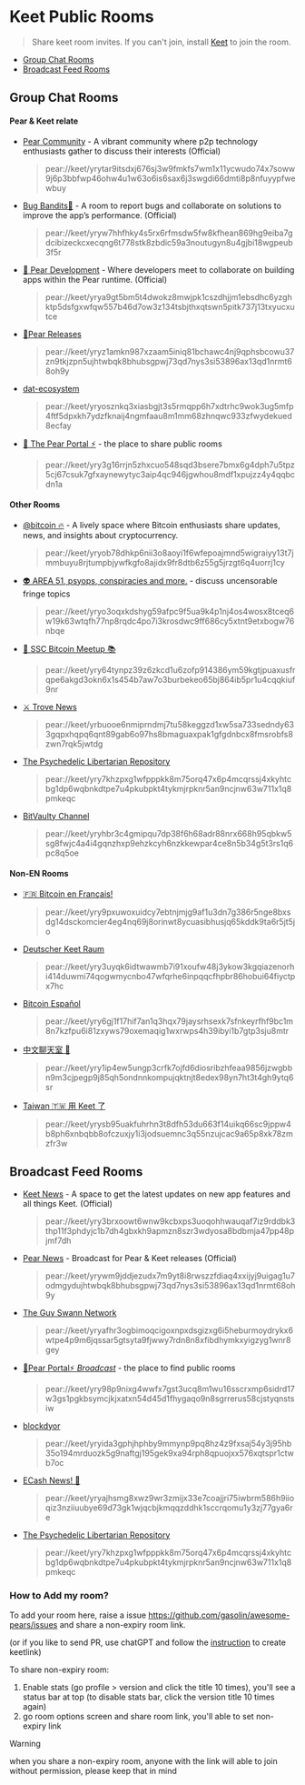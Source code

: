   # Keet Public Rooms

> Share keet room invites. If you can't join, install [Keet](https://keet.io) to join the room.

- [Group Chat Rooms](https://github.com/gasolin/awesome-pears/edit/main/keet_rooms.md#group-chat-rooms)
- [Broadcast Feed Rooms](https://github.com/gasolin/awesome-pears/edit/main/keet_rooms.md#broadcast-feed-rooms)

## Group Chat Rooms

#### Pear & Keet relate

- [Pear Community](https://gasolin.idv.tw/keetlink) - A vibrant community where p2p technology enthusiasts gather to discuss their interests (Official)
  > pear://keet/yrytar9itsdxj676sj3w9fmkfs7wm1x11ycwudo74x7soww9j6p3bbfwp46ohw4u1w63o6is6sax6j3swgdi66dmti8p8nfuyypfwewbuy
- [Bug Bandits🐞](https://gasolin.idv.tw/keetlink/#key=yryskey4bdbxfkaijjankt1e7wecr4w3bztqhheoqkfcyxcs6qjm6gwxecqng6t778stk8zbdic59a3noutugyn8u4gjbi18wgpeub3f5r&title=Bug%20Bandits%F0%9F%90%9E) - A room to report bugs and collaborate on solutions to improve the app’s performance. (Official)
  > pear://keet/yryw7hhfhky4s5rx6rfmsdw5fw8kfhean869hg9eiba7gdcibizeckcxecqng6t778stk8zbdic59a3noutugyn8u4gjbi18wgpeub3f5r
- [🍐 Pear Development](https://gasolin.idv.tw/keetlink/#key=yrya9gt5bm5t4dwokz8mwjpk1cszdhjjm1ebsdhc6yzghktp5dsfgxwfqw557b46d7ow3z134tsbjthxqtswn5pitk737j13txyucxutce&title=%F0%9F%8D%90%20Pear%20Development) - Where developers meet to collaborate on building apps within the Pear runtime. (Official)
  > pear://keet/yrya9gt5bm5t4dwokz8mwjpk1cszdhjjm1ebsdhc6yzghktp5dsfgxwfqw557b46d7ow3z134tsbjthxqtswn5pitk737j13txyucxutce
- [🍐Pear Releases](https://gasolin.idv.tw/keetlink/#key=yryz1amkn987xzaam5iniq81bchawc4nj9qphsbcowu37zn9tkjzpn5ujhtwbqk8bhubsgpwj73qd7nys3si53896ax13qd1nrmt68oh9y&title=%F0%9F%8D%90%20Pear%20Releases)
  > pear://keet/yryz1amkn987xzaam5iniq81bchawc4nj9qphsbcowu37zn9tkjzpn5ujhtwbqk8bhubsgpwj73qd7nys3si53896ax13qd1nrmt68oh9y
- [dat-ecosystem](https://gasolin.idv.tw/keetlink/#key=yryosznkq3xiasbgjt3s5rmqpp6h7xdtrhc9wok3ug5mfp4ftf5dpxkh7ydzfknaij4ngmfaau8m1mm68zhnqwc933zfwydekued8ecfay&title=dat-ecosystem)
  > pear://keet/yryosznkq3xiasbgjt3s5rmqpp6h7xdtrhc9wok3ug5mfp4ftf5dpxkh7ydzfknaij4ngmfaau8m1mm68zhnqwc933zfwydekued8ecfay
- [🍐 The Pear Portal ⚡](https://gasolin.idv.tw/keetlink/#key=yry3g16rrjn5zhxcuo548sqd3bsere7bmx6g4dph7u5tpz5cj67csuk7gfxaynewytyc3aip4qc946jgwhou8mdf1xpujzz4y4qqbcdn1a&title=The%20Pear%20Portal%E2%9C%B5) - the place to share public rooms
  > pear://keet/yry3g16rrjn5zhxcuo548sqd3bsere7bmx6g4dph7u5tpz5cj67csuk7gfxaynewytyc3aip4qc946jgwhou8mdf1xpujzz4y4qqbcdn1a

#### Other Rooms
- [@bitcoin 🔥](https://gasolin.idv.tw/keetlink/#key=yryi1hwghpzckutgu89ihjyjuq54gmwh3541z5q6tf7ywxy74yschfm8rjtumpbjywfkgfo8ajidx9fr8dtb6z55g5jrzgt6q4uorrj1cy&title=%40bitcoin%20%F0%9F%94%A5) - A lively space where Bitcoin enthusiasts share updates, news, and insights about cryptocurrency.
  > pear://keet/yryob78dhkp6nii3o8aoyi1f6wfepoajmnd5wigraiyy13t7jmmbuyu8rjtumpbjywfkgfo8ajidx9fr8dtb6z55g5jrzgt6q4uorrj1cy
- [👽 AREA 51, psyops, conspiracies and more.](https://gasolin.idv.tw/keetlink/#key=yryo3oqxkdshyg59afpc9f5ua9k4p1nj4os4wosx8tceq6w19k63wtqfh77np8rqdc4po7i3krosdwc9ff686cy5xtnt9etxbogw76nbqe&title=AREA%2051%2C%20psyops%2C%20conspiracies%20and%20more.) - discuss uncensorable fringe topics
  > pear://keet/yryo3oqxkdshyg59afpc9f5ua9k4p1nj4os4wosx8tceq6w19k63wtqfh77np8rqdc4po7i3krosdwc9ff686cy5xtnt9etxbogw76nbqe
- [🎒 SSC Bitcoin Meetup 📚](https://gasolin.idv.tw/keetlink/#key=yry64tynpz39z6zkcd1u6zofp914386ym59kgtjpuaxusfrqpe6akgd3okn6x1s454b7aw7o3burbekeo65bj864ib5pr1u4cqqkiuf9nr&title=%F0%9F%8E%92%20SSC%20Bitcoin%20Meetup%20%F0%9F%93%9A)
  > pear://keet/yry64tynpz39z6zkcd1u6zofp914386ym59kgtjpuaxusfrqpe6akgd3okn6x1s454b7aw7o3burbekeo65bj864ib5pr1u4cqqkiuf9nr
- [⚔️ Trove News](https://gasolin.idv.tw/keetlink/#key=yrbuooe6nmiprndmj7tu58keggzd1xw5sa733sedndy633gqpxhqpq6qnt89gab6o97hs8bmaguaxpak1gfgdnbcx8fmsrobfs8zwn7rqk5jwtdg&title=%E2%9A%94%EF%B8%8F%20Trove%20News)
  > pear://keet/yrbuooe6nmiprndmj7tu58keggzd1xw5sa733sedndy633gqpxhqpq6qnt89gab6o97hs8bmaguaxpak1gfgdnbcx8fmsrobfs8zwn7rqk5jwtdg
- [The Psychedelic Libertarian Repository](https://gasolin.idv.tw/keetlink/#key=yry7khzpxg1wfpppkk8m75orq47x6p4mcqrssj4xkyhtcbg1dp6wqbnkdtpe7u4pkubpkt4tykmjrpknr5an9ncjnw63w711x1q8pmkeqc&title=ThePsychedelicLibertarianRepository)
  > pear://keet/yry7khzpxg1wfpppkk8m75orq47x6p4mcqrssj4xkyhtcbg1dp6wqbnkdtpe7u4pkubpkt4tykmjrpknr5an9ncjnw63w711x1q8pmkeqc
- [BitVaulty Channel](https://gasolin.idv.tw/keetlink/#key=yryhbr3c4gmipqu7dp38f6h68adr88nrx668h95qbkw5sg8fwjc4a4i4gqnzhxp9ehzkcyh6nzkkewpar4ce8n5b34g5t3rs1q6pc8q5oe&title=BitVaulty%20Channel)
  > pear://keet/yryhbr3c4gmipqu7dp38f6h68adr88nrx668h95qbkw5sg8fwjc4a4i4gqnzhxp9ehzkcyh6nzkkewpar4ce8n5b34g5t3rs1q6pc8q5oe


#### Non-EN Rooms
- [🇫🇷 Bitcoin en Français!](https://gasolin.idv.tw/keetlink/#key=yry9pxuwoxuidcy7ebtnjmjg9af1u3dn7g386r5nge8bxsdg14dsckomcier4eg4nq69j8orinwt8ycuasibhusjq65kddk9ta6r5jt5jo&title=%F0%9F%87%AB%F0%9F%87%B7%20Bitcoin%20en%20Fran%C3%A7ais!)
  > pear://keet/yry9pxuwoxuidcy7ebtnjmjg9af1u3dn7g386r5nge8bxsdg14dsckomcier4eg4nq69j8orinwt8ycuasibhusjq65kddk9ta6r5jt5jo
- [Deutscher Keet Raum](https://gasolin.idv.tw/keetlink/#key=yry3uyqk6idtwawmb7i91xoufw48j3ykow3kgqiazenorhi414duwmi74qogwmycnbo47wfqrhe6inpqqcfhpbr86hobui64fiyctpx7hc&title=Deutscher%20Keet%20Raum)
  > pear://keet/yry3uyqk6idtwawmb7i91xoufw48j3ykow3kgqiazenorhi414duwmi74qogwmycnbo47wfqrhe6inpqqcfhpbr86hobui64fiyctpx7hc
- [Bitcoin Español](https://gasolin.idv.tw/keetlink/#key=yry6gj1f17hif7an1q3hqx79jaysrhsexk7sfnkeyrfhf9bc1m8n7kzfpu6i81zxyws79oxemaqig1wxrwps4h39ibyi1b7gtp3sju8mtr&title=Bitcoin%20Español)
  > pear://keet/yry6gj1f17hif7an1q3hqx79jaysrhsexk7sfnkeyrfhf9bc1m8n7kzfpu6i81zxyws79oxemaqig1wxrwps4h39ibyi1b7gtp3sju8mtr
- [中文聊天室 🧧](https://gasolin.idv.tw/keetlink/#key=yry1ip4ew5ungp3crfk7ojfd6diosribzhfeaa9856jzwgbbn9m3cjpegp9j85qh5ondnnkompujqktnjt8edex98yn7ht3t4gh9ytq6sr&title=%E4%B8%AD%E6%96%87%E8%81%8A%E5%A4%A9%E5%AE%A4%20%F0%9F%A7%A7)
  > pear://keet/yry1ip4ew5ungp3crfk7ojfd6diosribzhfeaa9856jzwgbbn9m3cjpegp9j85qh5ondnnkompujqktnjt8edex98yn7ht3t4gh9ytq6sr
- [Taiwan 🇹🇼 用 Keet 了](https://gasolin.idv.tw/keetlink/#key=yrysb95uakfuhrhn3t8dfh53du663f14uikq66sc9jppw4b8ph6xnbqbb8ofczuxjy1i3jodsuemnc3q55nzujcac9a65p8xk78zmzfr3w&title=Taiwan%20%F0%9F%87%B9%F0%9F%87%BC%20%E7%94%A8%20Keet%20%E4%BA%86)
  > pear://keet/yrysb95uakfuhrhn3t8dfh53du663f14uikq66sc9jppw4b8ph6xnbqbb8ofczuxjy1i3jodsuemnc3q55nzujcac9a65p8xk78zmzfr3w

## Broadcast Feed Rooms

- [Keet News](https://gasolin.idv.tw/keetlink/#key=yry5dqgiy967ffrrbi973ghfb4wsbtczezsomgp4z8s8nn68eyg5kgdyjc1b7dh4gbxkh9apmzn8szr3wdyosa8bdbmja47pp48pjmf7dh&title=Keet%20News) - A space to get the latest updates on new app features and all things Keet. (Official)
  > pear://keet/yry3brxoowt6wnw9kcbxps3uoqohhwauqaf7iz9rddbk3thp11f3phdyjc1b7dh4gbxkh9apmzn8szr3wdyosa8bdbmja47pp48pjmf7dh
- [Pear News](https://gasolin.idv.tw/keetlink/#key=yrywm9jddjezudx7m9yt8i8rwszzfdiaq4xxijyj9uigag1u7odmgydujhtwbqk8bhubsgpwj73qd7nys3si53896ax13qd1nrmt68oh9y&title=Pear%20News) - Broadcast for Pear & Keet releases (Official)
  > pear://keet/yrywm9jddjezudx7m9yt8i8rwszzfdiaq4xxijyj9uigag1u7odmgydujhtwbqk8bhubsgpwj73qd7nys3si53896ax13qd1nrmt68oh9y
- [The Guy Swann Network](https://gasolin.idv.tw/keetlink/#key=yryafhr3ogbimoqcigoxnpxdsgizxg6i5heburmoydrykx6wtpe4p9m6jqssar5gtsyta9fjwwy7rdn8n8xfibdhymkxyigzyg1wnr8gey&title=The%20Guy%20Swann%20Network)
  > pear://keet/yryafhr3ogbimoqcigoxnpxdsgizxg6i5heburmoydrykx6wtpe4p9m6jqssar5gtsyta9fjwwy7rdn8n8xfibdhymkxyigzyg1wnr8gey
- [🍐Pear Portal⚡ *Broadcast*](https://gasolin.idv.tw/keetlink/#key=yry98p9nixg4wwfx7gst3ucq8m1wu16sscrxmp6sidrd17w3gs1pgkbsymcjkjxatxn54d45d1fhygaqo9n8sgrrerus58cjstyqnstsiw&title=%F0%9F%8D%90Pear%20Portal%E2%9A%A1%20*Broadcast*) - the place to find public rooms
  > pear://keet/yry98p9nixg4wwfx7gst3ucq8m1wu16sscrxmp6sidrd17w3gs1pgkbsymcjkjxatxn54d45d1fhygaqo9n8sgrrerus58cjstyqnstsiw
- [blockdyor](https://gasolin.idv.tw/keetlink/#key=yryida3gphjhphby9mmynp9pq8hz4z9fxsaj54y3j95hb35o194mrduozk5g9naftgj195gek9xa94rph8qpuojxx576xqtspr1ctwb7oc&title=blockdyor)
  > pear://keet/yryida3gphjhphby9mmynp9pq8hz4z9fxsaj54y3j95hb35o194mrduozk5g9naftgj195gek9xa94rph8qpuojxx576xqtspr1ctwb7oc
- [ECash News! 💸](https://gasolin.idv.tw/keetlink/#key=yryajhsmg8xwz9wr3zmijx33e7coajjri75iwbrm586h9iioqiz3nziiuubye69d73gk1wjqcbjkmqqzddhk1sccrqomu1y3zj77gya6re&title=ECash%20News)
  > pear://keet/yryajhsmg8xwz9wr3zmijx33e7coajjri75iwbrm586h9iioqiz3nziiuubye69d73gk1wjqcbjkmqqzddhk1sccrqomu1y3zj77gya6re
- [The Psychedelic Libertarian Repository](https://gasolin.idv.tw/keetlink/#key=yry7khzpxg1wfpppkk8m75orq47x6p4mcqrssj4xkyhtcbg1dp6wqbnkdtpe7u4pkubpkt4tykmjrpknr5an9ncjnw63w711x1q8pmkeqc&title=The%20Psychedelic%20Libertarian%20Repository)
  > pear://keet/yry7khzpxg1wfpppkk8m75orq47x6p4mcqrssj4xkyhtcbg1dp6wqbnkdtpe7u4pkubpkt4tykmjrpknr5an9ncjnw63w711x1q8pmkeqc


### How to Add my room?

To add your room here, raise a issue https://github.com/gasolin/awesome-pears/issues and share a non-expiry room link.

(or if you like to send PR, use chatGPT and follow the [instruction](https://github.com/gasolin/keetlink/blob/main/README.md#how-i-turn-my-invite-link-to-a-web-link) to create keetlink)

To share non-expiry room:

1. Enable stats (go profile > version and click the title 10 times), you'll see a status bar at top (to disable stats bar, click the version title 10 times again)
2. go room options screen and share room link, you'll able to set non-expiry link

> [!WARNING]
> when you share a non-expiry room, anyone with the link will able to join without permission, please keep that in mind

